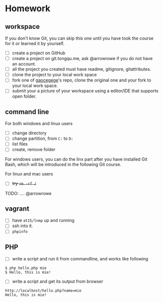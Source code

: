# Homework

## workspace

If you don't know Git, you can skip this one until you have took the course for it or learned it by yourself.

- [ ] create a project on GitHub
- [ ] create a project on git.tongqu.me, ask @arrowrowe if you do not have an account.
- [ ] all the project you created must have readme, gitignore, gitattributes. 
- [ ] clone the project to your local work space
- [ ] fork one of [gaocegege](https://github.com/gaocegege)'s repo, clone the original one and your fork to your local work space.
- [ ] submit your a picture of your workspace using a editor/IDE that supports open folder. 

## command line

For both windows and linux users

- [ ] change directory
- [ ] change partition, from `C:` to `D:` 
- [ ] list files 
- [ ] create, remove folder

For windows users, you can do the linx part after you have installed Git Bash, which will be introduced in the following Git course.

For linux and mac users

- [ ] ~~try `rm -rf /`~~

TODO: .... @arrowrowe

## vagrant 

- [ ] have `at15/lnmp` up and running
- [ ] ssh into it.
- [ ] `phpinfo`

## PHP

- [ ] write a script and run it from commandline, and works like following

````
$ php hello.php mie
$ Hello, this is mie!
````

- [ ] write a script and get its output from browser

````
http://localhost/hello.php?name=mie
Hello, this is mie!
````